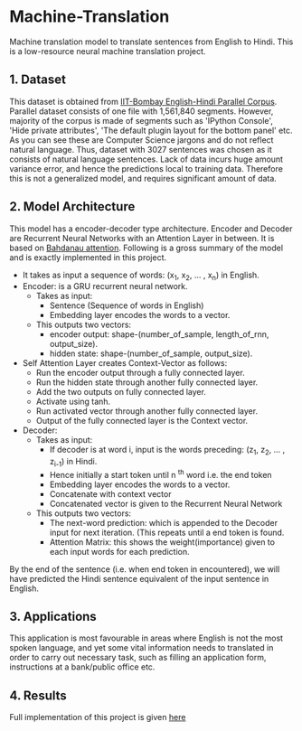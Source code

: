 # Machine-Translation
Machine translation model to translate sentences from English to Hindi.
This is a low-resource neural machine translation project. 

## 1. Dataset
This dataset is obtained from [IIT-Bombay English-Hindi Parallel Corpus](http://www.cfilt.iitb.ac.in/iitb_parallel/). Parallel dataset consists of one file with 1,561,840 segments. However, majority of the corpus is made of segments such as 'IPython Console', 'Hide private attributes', 'The default plugin layout for the bottom panel' etc. As you can see these are Computer Science jargons and do not reflect natural language. Thus, dataset with 3027 sentences was chosen as it consists of natural language sentences. Lack of data incurs huge amount variance error, and hence the predictions local to training data. Therefore this is not a generalized model, and requires significant amount of data.

## 2. Model Architecture

This model has a encoder-decoder type architecture. Encoder and Decoder are Recurrent Neural Networks with an Attention Layer in between. It is based on [Bahdanau attention](https://arxiv.org/abs/1409.0473). 
Following is a gross summary of the model and is exactly implemented in this project.
* It takes as input a sequence of words: (x<sub>1</sub>, x<sub>2</sub>, ... , x<sub>n</sub>) in English.
* Encoder: is a GRU recurrent neural network.
  * Takes as input:
    * Sentence (Sequence of words in English)
    * Embedding layer encodes the words to a vector.
  * This outputs two vectors:
    * encoder output: shape-(number_of_sample, length_of_rnn, output_size).
    * hidden state: shape-(number_of_sample, output_size).
* Self Attention Layer creates Context-Vector as follows:
  * Run the encoder output through a fully connected layer.
  * Run the hidden state through another fully connected layer.
  * Add the two outputs on fully connected layer.
  * Activate using tanh.
  * Run activated vector through another fully connected layer.
  * Output of the fully connected layer is the Context vector.
* Decoder:
  * Takes as input:
    * If decoder is at word i, input is the words preceding: (z<sub>1</sub>, z<sub>2</sub>, ... , z<sub>i-1</sub>) in Hindi.
    * Hence initially a start token until n <sup>th</sup> word i.e. the end token
    * Embedding layer encodes the words to a vector.
    * Concatenate with context vector
    * Concatenated vector is given to the Recurrent Neural Network
  * This outputs two vectors:
    * The next-word prediction: which is appended to the Decoder input for next iteration. (This repeats until a end token is found.
    * Attention Matrix: this shows the weight(importance) given to each input words for each prediction.
    
By the end of the sentence (i.e. when end token in encountered), we will have predicted the Hindi sentence equivalent of the input sentence in English.

## 3. Applications

This application is most favourable in areas where English is not the most spoken language, and yet some vital information needs to translated in order to carry out necessary task, such as filling an application form, instructions at a bank/public office etc.

## 4. Results

Full implementation of this project is given [here](https://github.com/AshwinDeshpande96/Machine-Translation/blob/master/NMT_Hindi_English.ipynb)
